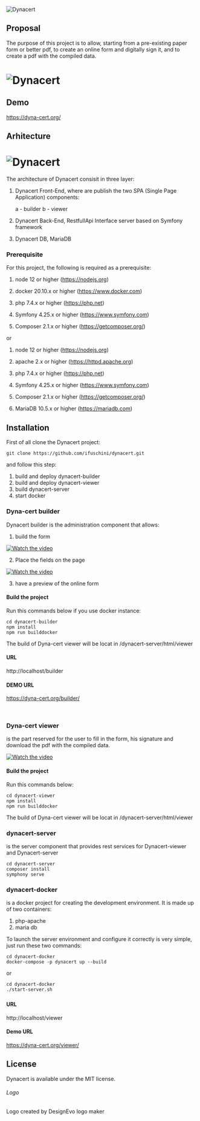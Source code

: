 ![Dynacert](https://raw.githubusercontent.com/ifuschini/dynacert/master/dynacert-builder/public/images/logo.png)

## Proposal

The purpose of this project is to allow, starting from a pre-existing paper form or better pdf, to create an online form and digitally sign it, and to create a pdf with the compiled data.

# ![Dynacert](https://raw.githubusercontent.com/ifuschini/dynacert/master/docimage/process.jpg)

## Demo

https://dyna-cert.org/



## Arhitecture

# ![Dynacert](https://raw.githubusercontent.com/ifuschini/dynacert/master/docimage/architecture.jpg)

The architecture of Dynacert consisit in three layer:

1. Dynacert Front-End, where are publish the two SPA (Single Page Application) components: 

   a - builder 
   b - viewer

2. Dynacert Back-End, RestfullApi Interface server based on Symfony framework

3. Dynacert DB, MariaDB 

### Prerequisite

For this project, the following is required as a prerequisite:

1. node 12 or higher (https://nodejs.org)

2. docker 20.10.x or higher (https://www.docker.com)
3. php 7.4.x or higher (https://php.net)
4. Symfony 4.25.x or higher (https://www.symfony.com)
5. Composer 2.1.x or higher (https://getcomposer.org/)

or

1. node 12 or higher (https://nodejs.org)

2. apache 2.x or higher (https://httpd.apache.org)

3. php 7.4.x or higher (https://php.net)
4. Symfony 4.25.x or higher (https://www.symfony.com)
5. Composer 2.1.x or higher (https://getcomposer.org/)
6. MariaDB 10.5.x or higher (https://mariadb.com)

## Installation

First of all clone the Dynacert project:

```
git clone https://github.com/ifuschini/dynacert.git
```

and follow this step:

1. build and deploy dynacert-builder
2. build and deploy dynacert-viewer
3. build dynacert-server
4. start docker 

### Dyna-cert builder

Dynacert builder is the administration component that allows:

1) build the form

[![Watch the video](https://img.youtube.com/vi/b3fANQYCEQk/0.jpg)](https://youtu.be/b3fANQYCEQk)

2) Place the fields on the page

[![Watch the video](https://img.youtube.com/vi/lp_BxYJYdWQ/0.jpg)](https://youtu.be/lp_BxYJYdWQ)

3) have a preview of the online form

#### Build the project 

Run this commands below if you use docker instance:

```
cd dynacert-builder
npm install
npm run builddocker
```

The build of Dyna-cert viewer will be locat in <project-path>/dynacert-server/html/viewer

#### URL 

http://localhost/builder

#### DEMO URL

https://dyna-cert.org/builder/

​		

### Dyna-cert viewer

is the part reserved for the user to fill in the form, his signature and download the pdf with the compiled data.

[![Watch the video](https://img.youtube.com/vi/xRRvHbS7ZG4/0.jpg)](https://youtu.be/xRRvHbS7ZG4)


#### Build the project

Run this commands below:

```
cd dynacert-viewer
npm install
npm run builddocker
```

The build of Dyna-cert viewer will be locat in <project-path>/dynacert-server/html/viewer

### dynacert-server

is the server component that provides rest services for Dynacert-viewer and Dynacert-server

```
cd dynacert-server
composer install
symphony serve
```

### dynacert-docker

is a docker project for creating the development environment.
It is made up of two containers:

1) php-apache
2) maria db

To launch the server environment and configure it correctly is very simple, just run these two commands:

```
cd dynacert-docker
docker-compose -p dynacert up --build 
```

or

```
cd dynacert-docker
./start-server.sh
```

### 

#### URL

http://localhost/viewer

#### Demo URL

https://dyna-cert.org/viewer/

## License

Dynacert	 is available under the MIT license.

###### Logo

<div class="subTitle">Logo created by <a href="https://www.designevo.com/" style="text-decoration: none;" title="Free Online Logo Maker">DesignEvo logo maker</a></div>




